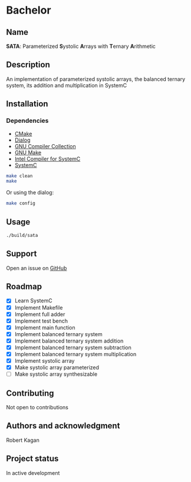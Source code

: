 # Bachelor
## Name
**SATA**: Parameterized **S**ystolic **A**rrays with **T**ernary **A**rithmetic
## Description
An implementation of parameterized systolic arrays, the balanced ternary system, its addition and multiplication in SystemC
## Installation
### Dependencies
- [CMake](https://www.cmake.org)
- [Dialog](https://invisible-island.net/dialog)
- [GNU Compiler Collection](https://gcc.gnu.org)
- [GNU Make](https://www.gnu.org/software/make)
- [Intel Compiler for SystemC](https://github.com/intel/systemc-compiler)
- [SystemC](https://www.accellera.org/downloads/standards/systemc)
```sh
make clean
make
```
Or using the dialog:
```sh
make config
```
## Usage
```sh
./build/sata
```
## Support
Open an issue on [GitHub](https://github.com/libalis/bachelor/issues)
## Roadmap
- [X] Learn SystemC
- [X] Implement Makefile
- [X] Implement full adder
- [X] Implement test bench
- [X] Implement main function
- [X] Implement balanced ternary system
- [X] Implement balanced ternary system addition
- [X] Implement balanced ternary system subtraction
- [X] Implement balanced ternary system multiplication
- [X] Implement systolic array
- [X] Make systolic array parameterized
- [ ] Make systolic array synthesizable
## Contributing
Not open to contributions
## Authors and acknowledgment
Robert Kagan
## Project status
In active development
